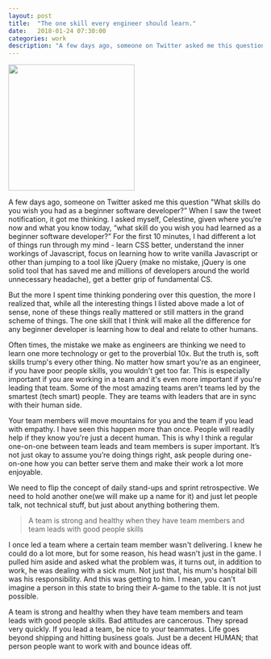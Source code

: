 ```yaml
---
layout: post
title:  "The one skill every engineer should learn."
date:   2018-01-24 07:30:00
categories: work
description: "A few days ago, someone on Twitter asked me this question "What skills do you wish you had as a beginner software developer?” When I saw the tweet notification, it got me thinking."
---
```


<img src="{{ site.url }}/assets/article_images/team.jpg" style="width: 250px; height: auto"/>

A few days ago, someone on Twitter asked me this question "What skills do you wish you had as a beginner software developer?” When I saw the tweet notification, it got me thinking. I asked myself, Celestine, given where you’re now and what you know today, “what skill do you wish you had learned as a beginner software developer?” For the first 10 minutes, I had different a lot of things run through my mind - learn CSS better, understand the inner workings of Javascript, focus on learning how to write vanilla Javascript or other than jumping to a tool like jQuery (make no mistake, jQuery is one solid tool that has saved me and millions of developers around the world unnecessary headache), get a better grip of fundamental CS. 

But the more I spent time thinking pondering over this question, the more I realized that, while all the interesting things I listed above made a lot of sense, none of these things really mattered or still matters in the grand scheme of things. The one skill that I think will make all the difference for any beginner developer is learning how to deal and relate to other humans. 

Often times, the mistake we make as engineers are thinking we need to learn one more technology or get to the proverbial 10x. But the truth is, soft skills trump's every other thing. No matter how smart you're as an engineer, if you have poor people skills, you wouldn't get too far. This is especially important if you are working in a team and it's even more important if you're leading that team. Some of the most amazing teams aren't teams led by the smartest (tech smart) people. They are teams with leaders that are in sync with their human side.

Your team members will move mountains for you and the team if you lead with empathy. I have seen this happen more than once. People will readily help if they know you're just a decent human. This is why I think a regular one-on-one between team leads and team members is super important. It’s not just okay to assume you’re doing things right, ask people during one-on-one how you can better serve them and make their work a lot more enjoyable. 

We need to flip the concept of daily stand-ups and sprint retrospective. We need to hold another one(we will make up a name for it) and just let people talk, not technical stuff, but just about anything bothering them.

> A team is strong and healthy when they have team members and team leads with good people skills

I once led a team where a certain team member wasn't delivering. I knew he could do a lot more, but for some reason, his head wasn't just in the game. I pulled him aside and asked what the problem was, it turns out, in addition to work, he was dealing with a sick mum. Not just that, his mum's hospital bill was his responsibility. And this was getting to him. I mean, you can't imagine a person in this state to bring their A-game to the table. It is not just possible.

A team is strong and healthy when they have team members and team leads with good people skills. Bad attitudes are cancerous. They spread very quickly. If you lead a team, be nice to your teammates. Life goes beyond shipping and hitting business goals. Just be a decent HUMAN; that person people want to work with and bounce ideas off. 
